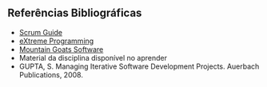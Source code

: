 ## Referências Bibliográficas
- [Scrum Guide](https://scrumguides.org/)
- [eXtreme Programming](http://www.extremeprogramming.org/)
- [Mountain Goats Software](https://www.mountaingoatsoftware.com/agile/scrum)
- Material da disciplina disponível no aprender
- GUPTA, S. Managing Iterative Software Development Projects. Auerbach Publications, 2008.
